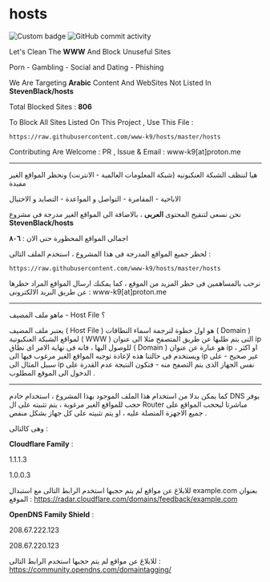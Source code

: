 # hosts

![Custom badge](https://img.shields.io/endpoint?style=for-the-badge&url=https%3A%2F%2Fhits.dwyl.com%2FWww-k9%2FHosts.json)  ![GitHub commit activity](https://img.shields.io/github/commit-activity/y/www-k9/hosts?style=for-the-badge)

Let's Clean The **WWW** And Block Unuseful Sites

Porn - Gambling - Social and Dating - Phishing

We Are Targeting **Arabic** Content And WebSites Not Listed In **StevenBlack/hosts**

Total Blocked Sites : **806**

To Block All Sites Listed On This Project , Use This File :

```
https://raw.githubusercontent.com/www-k9/hosts/master/hosts
```

Contributing Are Welcome : PR , Issue & Email : www-k9[at]proton.me

------

هيا لننظف الشبكة العنكبوتيه (شبكة المعلومات العالمية - الانترنت) ونحظر المواقع الغير مفيدة

الاباحية - المقامرة - التواصل و المواعدة - التصايد و الاحتيال

نحن نسعى لتنقيح المحتوى **العربى** ، بالاضافة الى المواقع الغير مدرجة فى مشروع
**StevenBlack/hosts**

اجمالى المواقع المحظورة حتى الان : **٨٠٦**

لحظر جميع المواقع المدرجة فى هذا المشروع ، استخدم الملف التالى :

```
https://raw.githubusercontent.com/www-k9/hosts/master/hosts
```

نرحب بالمساهمين فى حظر المزيد من الموقع ، كما يمكنك ارسال المواقع المراد حظرها عن طريق البريد الالكترونى :
www-k9[at]proton.me

------

ماهو ملف المضيف - Host File ؟

يعتبر ملف المضيف ( Host File ) هو اول خطوة لترجمة اسماء النطاقات ( Domain ) لمواقع الشبكة العنكبوتية ( WWW ) التى يتم طلبها عن طريق المتصفح مثلا الى عنوان ip للوصول اليها ، فانه فى نهاية الامر اى نطاق ( Domain ) هو عبارة عن عنوان ip او اكثر ،
ويستخدم فى حالتنا هذه لإعادة توجيه المواقع الغير مرغوب فيها الى ip غير صحيح - على سبيل المثال الى ip  نفس الجهاز الذى يتم التصفح منه - فتكون النتيجة عدم القدرة على الدخول الى الموقع المطلوب .

------

كما يمكن بدلا من استخدام هذا الملف الموجود بهذا المشروع ، استخدام خادم DNS يوفر حجب للمواقع الغير مرغوبة ، يتم تثبيته على ال Router مباشرتا ليحجب المواقع على جميع الاجهزة المتصلة عليه ، او يتم تثبيته على كل جهاز بشكل منفص .

وهى كالتالى :

**Cloudflare Family** :

1.1.1.3

1.0.0.3

للابلاغ عن مواقع لم يتم حجبها استخدم الرابط التالى مع استبدال  example.com بعنوان الموقع :
https://radar.cloudflare.com/domains/feedback/example.com

**OpenDNS Family Shield** :

208.67.222.123

208.67.220.123

للابلاغ عن مواقع لم يتم حجبها استخدم الرابط التالى :
https://community.opendns.com/domaintagging/
